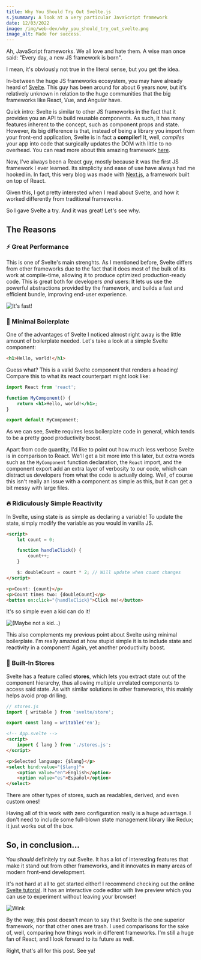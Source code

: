 ```yaml
---
title: Why You Should Try Out Svelte.js
s.jsummary: A look at a very particular JavaScript framework
date: 12/03/2022
image: /img/web-dev/why_you_should_try_out_svelte.png
image_alt: Made for success.
---
```


Ah, JavaScript frameworks. We all love and hate them. A wise man once said: "Every day, a new JS framework is born".

I mean, it's obviously not true in the literal sense, but you get the idea.

In-between the huge JS frameworks ecosystem, you may have already heard of [Svelte](https://svelte.dev/). This guy has been around for about 6 years now, but it's relatively unknown in relation to the huge communities that the big frameworks like React, Vue, and Angular have.

Quick intro: Svelte is similar to other JS frameworks in the fact that it provides you an API to build reusable components. As such, it has many features inherent to the concept, such as component props and state. However, its big difference is that, instead of being a library you import from your front-end application, Svelte is in fact a **compiler**! It, well, _compiles_ your app into code that surgically updates the DOM with little to no overhead. You can read more about this amazing framework [here](https://en.wikipedia.org/wiki/Svelte).

Now, I've always been a React guy, mostly because it was the first JS framework I ever learned. Its simplicity and ease of use have always had me hooked in. In fact, this very blog was made with [Next.js](https://nextjs.org/), a framework built on top of React.

Given this, I got pretty interested when I read about Svelte, and how it worked differently from traditional frameworks.

So I gave Svelte a try. And it was great! Let's see why.

## The Reasons

### ⚡ Great Performance

This is one of Svelte's main strenghts. As I mentioned before, Svelte differs from other frameworks due to the fact that it does most of the bulk of its work at compile-time, allowing it to produce optimized production-ready code. This is great both for developers _and_ users: It lets us use the powerful abstractions provided by the framework, and builds a fast and efficient bundle, improving end-user experience.

![It's fast!](/img/guy_running.gif)

### 🧱 Minimal Boilerplate

One of the advantages of Svelte I noticed almost right away is the little amount of boilerplate needed. Let's take a look at a simple Svelte component:

```html
<h1>Hello, world!</h1>
```

Guess what? This is a valid Svelte component that renders a heading! Compare this to what its react counterpart might look like:

```jsx
import React from 'react';

function MyComponent() {
	return <h1>Hello, world!</h1>;
}

export default MyComponent;
```

As we can see, Svelte requires less boilerplate code in general, which tends to be a pretty good productivity boost.

Apart from code quantity, I'd like to point out how much less verbose Svelte is in comparison to React. We'll get a bit more into this later, but extra words such as the `MyComponent` function declaration, the `React` import, and the component export add an extra layer of verbosity to our code, which can distract us developers from what the code is actually doing. Well, of course this isn't really an issue with a component as simple as this, but it can get a bit messy with large files.

### 🔥 Ridiculously Simple Reactivity

In Svelte, using state is as simple as declaring a variable! To update the state, simply modify the variable as you would in vanilla JS.

```html
<script>
	let count = 0;

	function handleClick() {
		count++;
	}

	$: doubleCount = count * 2; // Will update when count changes
</script>

<p>Count: {count}</p>
<p>Count times two: {doubleCount}</p>
<button on:click="{handleClick}">Click me!</button>
```

It's so simple even a kid can do it!

![(Maybe not a kid...)](/img/kid_falling.gif)

This also complements my previous point about Svelte using minimal boilerplate. I'm really amazed at how stupid simple it is to include state and reactivity in a component! Again, yet another productivity boost.

### 🏪 Built-In Stores

Svelte has a feature called **stores**, which lets you extract state out of the component hierarchy, thus allowing multiple unrelated components to access said state. As with similar solutions in other frameworks, this mainly helps avoid prop drilling.

```js
// stores.js
import { writable } from 'svelte/store';

export const lang = writable('en');
```

```html
<!-- App.svelte -->
<script>
	import { lang } from './stores.js';
</script>

<p>Selected language: {$lang}</p>
<select bind:value="{$lang}">
	<option value="en">English</option>
	<option value="es">Español</option>
</select>
```

There are other types of stores, such as readables, derived, and even custom ones!

Having all of this work with zero configuration really is a huge advantage. I don't need to include some full-blown state management library like Redux; it just works out of the box.

## So, in conclusion...

You _should_ definitely try out Svelte. It has a lot of interesting features that make it stand out from other frameworks, and it innovates in many areas of modern front-end development.

It's not hard at all to get started either! I recommend checking out the online [Svelte tutorial](https://svelte.dev/tutorial/). It has an interactive code editor with live preview which you can use to experiment without leaving your browser!

![Wink](/img/harry_wink.gif)

By the way, this post doesn't mean to say that Svelte is the one superior framework, nor that other ones are trash. I used comparisons for the sake of, well, comparing how things work in different frameworks. I'm still a huge fan of React, and I look forward to its future as well.

Right, that's all for this post. See ya!
